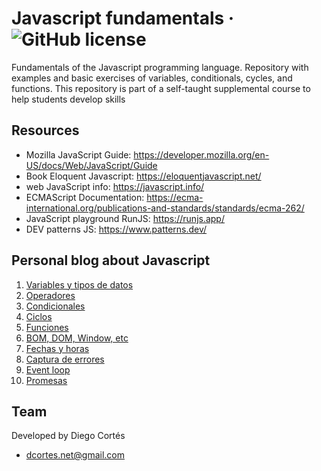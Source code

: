 # Javascript fundamentals &middot; ![GitHub license](https://img.shields.io/badge/license-MIT-blue.svg)

Fundamentals of the Javascript programming language. Repository with examples and basic exercises of variables, conditionals, cycles, and functions. This repository is part of a self-taught supplemental course to help students develop skills

## Resources

- Mozilla JavaScript Guide: https://developer.mozilla.org/en-US/docs/Web/JavaScript/Guide
- Book Eloquent Javascript: https://eloquentjavascript.net/
- web JavaScript info: https://javascript.info/
- ECMAScript Documentation: https://ecma-international.org/publications-and-standards/standards/ecma-262/
- JavaScript playground RunJS: https://runjs.app/
- DEV patterns JS: https://www.patterns.dev/

## Personal blog about Javascript

1.  [Variables y tipos de datos](https://medium.com/@diego.coder/variables-y-tipos-de-datos-en-javascript-16543ef93145)
2.  [Operadores](https://medium.com/@diego.coder/operadores-en-javascript-aritm%C3%A9ticos-asignaci%C3%B3n-comparaci%C3%B3n-y-l%C3%B3gicos-14d64bee5c2a)
3.  [Condicionales](https://medium.com/@diego.coder/condicionales-en-javascript-if-if-else-y-switch-3f833b664bff)
4.  [Ciclos](https://medium.com/@diego.coder/ciclos-en-javascript-for-for-in-for-of-for-each-y-while-b02fec257dbe)
5.  [Funciones](https://medium.com/@diego.coder/funciones-en-javascript-arrow-iffe-callbacks-4b57df6b33de)
6.  [BOM, DOM, Window, etc](https://medium.com/@diego.coder/introducci%C3%B3n-a-los-objetos-del-navegador-bom-bfd01fbfda23)
7.  [Fechas y horas](https://medium.com/@diego.coder/fechas-y-horas-en-javascript-objeto-date-46bc36ed3774)
8.  [Captura de errores](https://medium.com/@diego.coder/manejando-errores-en-javascript-c3c415b70575)
9.  [Event loop](https://medium.com/@diego.coder/event-loop-y-su-relaci%C3%B3n-con-javascript-1e1276431189)
10. [Promesas](https://medium.com/@diego.coder/promesas-en-javascript-9b7c41d233cd)

## Team

Developed by Diego Cortés

- dcortes.net@gmail.com
